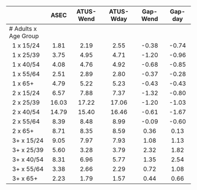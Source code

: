 
|                      |         ASEC |    ATUS-Wend |    ATUS-Wday |     Gap-Wend |      Gap-day |
| -------------------- | :----------: | :----------: | :----------: | :----------: | :----------: |
| # Adults x Age Group |              |              |              |              |              |
| &nbsp;&nbsp;1 x 15/24 |         1.81 |         2.19 |         2.55 |        -0.38 |        -0.74 |
| &nbsp;&nbsp;1 x 25/39 |         3.75 |         4.95 |         4.71 |        -1.20 |        -0.96 |
| &nbsp;&nbsp;1 x 40/54 |         4.08 |         4.76 |         4.92 |        -0.68 |        -0.85 |
| &nbsp;&nbsp;1 x 55/64 |         2.51 |         2.89 |         2.80 |        -0.37 |        -0.28 |
| &nbsp;&nbsp;1 x 65+  |         4.79 |         5.22 |         5.23 |        -0.43 |        -0.43 |
| &nbsp;&nbsp;2 x 15/24 |         6.57 |         7.88 |         7.37 |        -1.32 |        -0.80 |
| &nbsp;&nbsp;2 x 25/39 |        16.03 |        17.22 |        17.06 |        -1.20 |        -1.03 |
| &nbsp;&nbsp;2 x 40/54 |        14.79 |        15.40 |        16.46 |        -0.61 |        -1.67 |
| &nbsp;&nbsp;2 x 55/64 |         8.39 |         8.48 |         8.99 |        -0.09 |        -0.60 |
| &nbsp;&nbsp;2 x 65+  |         8.71 |         8.35 |         8.59 |         0.36 |         0.13 |
| &nbsp;&nbsp;3+ x 15/24 |         9.05 |         7.97 |         7.93 |         1.08 |         1.13 |
| &nbsp;&nbsp;3+ x 25/39 |         5.60 |         3.28 |         3.79 |         2.32 |         1.82 |
| &nbsp;&nbsp;3+ x 40/54 |         8.31 |         6.96 |         5.77 |         1.35 |         2.54 |
| &nbsp;&nbsp;3+ x 55/64 |         3.38 |         2.66 |         2.29 |         0.72 |         1.08 |
| &nbsp;&nbsp;3+ x 65+ |         2.23 |         1.79 |         1.57 |         0.44 |         0.66 |


